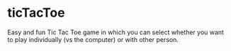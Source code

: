 # ticTacToe
Easy and fun Tic Tac Toe game in which you can select whether you want to play individually (vs the computer) or  with other person.
